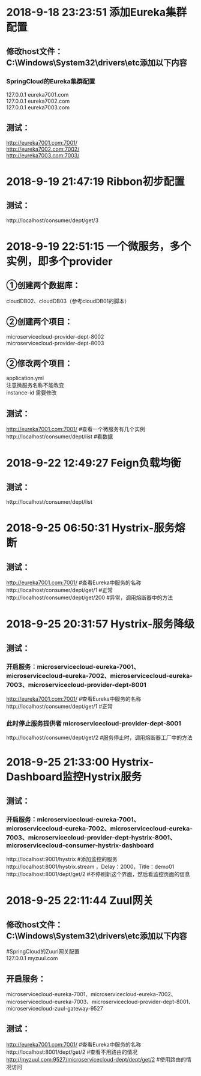# 2018-9-18 23:23:51 添加Eureka集群配置
## 修改host文件：C:\Windows\System32\drivers\etc添加以下内容 
### SpringCloud的Eureka集群配置 
127.0.0.1	eureka7001.com<br />
127.0.0.1	eureka7002.com<br />
127.0.0.1	eureka7003.com<br />
## 测试： 
http://eureka7001.com:7001/<br />
http://eureka7002.com:7002/<br />
http://eureka7003.com:7003/<br />

# 2018-9-19 21:47:19 Ribbon初步配置<br />
## 测试：
http://localhost/consumer/dept/get/3 <br />

# 2018-9-19 22:51:15 一个微服务，多个实例，即多个provider
## ①创建两个数据库：
cloudDB02、cloudDB03（参考cloudDB01的脚本） 
## ②创建两个项目：
microservicecloud-provider-dept-8002 <br />
microservicecloud-provider-dept-8003
## ②修改两个项目：
application.yml <br />
注意微服务名称不能改变 <br />
instance-id 需要修改
## 测试：
http://eureka7001.com:7001/ #查看一个微服务有几个实例 <br />
http://localhost/consumer/dept/list #看数据

# 2018-9-22 12:49:27 Feign负载均衡
## 测试：
http://localhost/consumer/dept/list

# 2018-9-25 06:50:31 Hystrix-服务熔断
## 测试：
http://eureka7001.com:7001/ #查看Eureka中服务的名称  <br />
http://localhost/consumer/dept/get/1 #正常 <br />
http://localhost/consumer/dept/get/200 #异常，调用熔断器中的方法

# 2018-9-25 20:31:57 Hystrix-服务降级
## 测试：
### 开启服务：microservicecloud-eureka-7001、microservicecloud-eureka-7002、microservicecloud-eureka-7003、microservicecloud-provider-dept-8001
http://eureka7001.com:7001/ #查看Eureka中服务的名称  <br />
http://localhost/consumer/dept/get/1 #正常 <br />
### 此时停止服务提供者 microservicecloud-provider-dept-8001
http://localhost/consumer/dept/get/2 #服务停止时，调用熔断器工厂中的方法

# 2018-9-25 21:33:00 Hystrix-Dashboard监控Hystrix服务
## 测试：
### 开启服务：microservicecloud-eureka-7001、microservicecloud-eureka-7002、microservicecloud-eureka-7003、microservicecloud-provider-dept-hystrix-8001、microservicecloud-consumer-hystrix-dashboard
http://localhost:9001/hystrix #添加监控的服务 <br />
http://localhost:8001/hystrix.stream ，Delay：2000，Title：demo01 <br />
http://localhost:8001/dept/get/2 #不停刷新这个界面，然后看监控页面的信息

# 2018-9-25 22:11:44 Zuul网关
## 修改host文件：C:\Windows\System32\drivers\etc添加以下内容
#SpringCloud的Zuurl网关配置 <br />
127.0.0.1	myzuul.com
## 开启服务：
microservicecloud-eureka-7001、microservicecloud-eureka-7002、microservicecloud-eureka-7003、microservicecloud-provider-dept-8001、microservicecloud-zuul-gateway-9527
## 测试：
http://eureka7001.com:7001/ #查看Eureka中服务的名称  <br />
http://localhost:8001/dept/get/2 #查看不用路由的情况 <br />
http://myzuul.com:9527/microservicecloud-dept/dept/get/2 #使用路由的情况访问